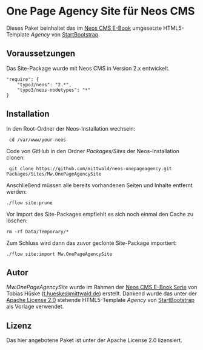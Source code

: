 One Page Agency Site für Neos CMS
=============================================

Dieses Paket beinhaltet das im [Neos CMS E-Book](https://www.mittwald.de/neos-e-book-template-entwicklung) umgesetzte HTML5-Template *Agency* von [StartBootstrap](http://startbootstrap.com/template-overviews/agency/).

Voraussetzungen
-------------

Das Site-Package wurde mit Neos CMS in Version 2.x entwickelt.

    "require": {
        "typo3/neos": "2.*",
        "typo3/neos-nodetypes": "*"
    }


Installation
------------

In den Root-Ordner der Neos-Installation wechseln:
     
     cd /var/www/your-neos

Code von GitHub in den Ordner *Packages/Sites* der Neos-Installation clonen:

     git clone https://github.com/mittwald/neos-onepageagency.git Packages/Sites/Mw.OnePageAgencySite
    
Anschließend müssen alle bereits vorhandenen Seiten und Inhalte entfernt werden:
    
    ./flow site:prune
    
Vor Import des Site-Packages empfiehlt es sich noch einmal den Cache zu löschen:
    
    rm -rf Data/Temporary/*
    
Zum Schluss wird dann das zuvor geclonte Site-Package importiert:
    
    ./flow site:import Mw.OnePageAgencySite
    

Autor
-------

*Mw.OnePageAgencySite* wurde im Rahmen der [Neos CMS E-Book Serie](https://www.mittwald.de/neos-e-book-template-entwicklung) von Tobias Hüske (<t.hueske@mittwald.de>) erstellt. 
Dankend wurde das unter der [Apache License 2.0](https://github.com/mittwald/neos-onepageagency/tree/master/Resources/Public/LICENSE) stehende HTML5-Template *Agency* von [StartBootstrap](http://startbootstrap.com/template-overviews/agency/) als Vorlage verwendet.

Lizenz
-------

Das hier angebotene Paket ist unter der Apache License 2.0 lizensiert.
